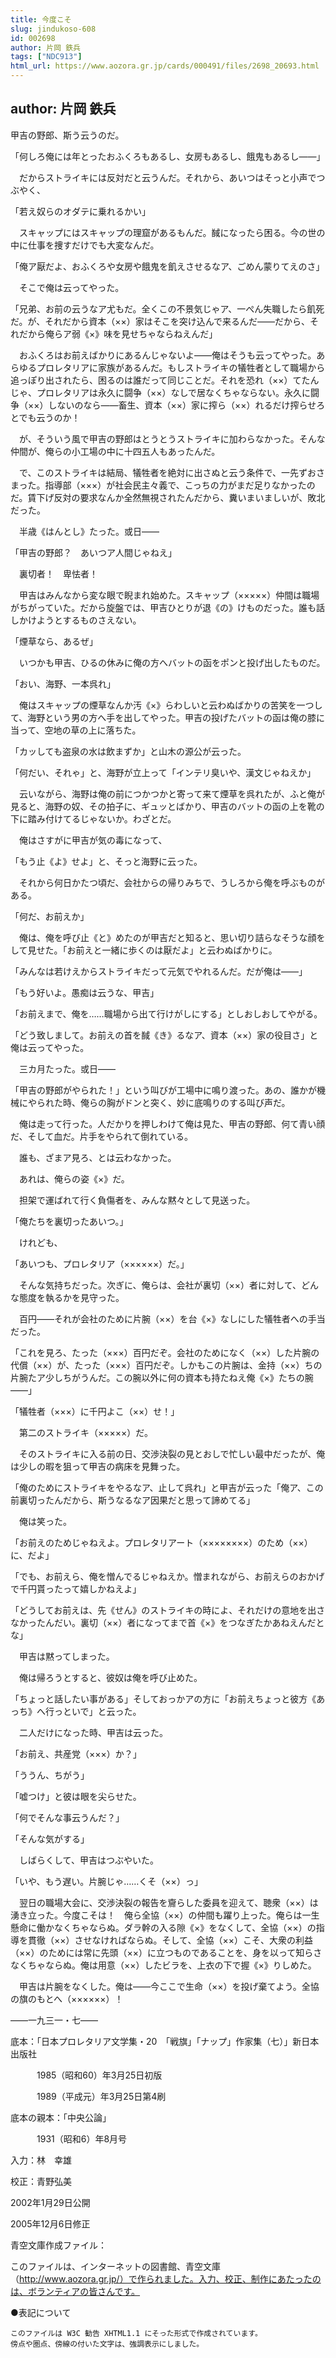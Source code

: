 ```yaml
---
title: 今度こそ
slug: jindukoso-608
id: 002698
author: 片岡 鉄兵
tags: ["NDC913"]
html_url: https://www.aozora.gr.jp/cards/000491/files/2698_20693.html
---
```


## author: 片岡 鉄兵

甲吉の野郎、斯う云うのだ。

「何しろ俺には年とったおふくろもあるし、女房もあるし、餓鬼もあるし――」

　だからストライキには反対だと云うんだ。それから、あいつはそっと小声でつぶやく、

「若え奴らのオダテに乗れるかい」

　スキャップにはスキャップの理窟があるもんだ。馘になったら困る。今の世の中に仕事を捜すだけでも大変なんだ。

「俺ア厭だよ、おふくろや女房や餓鬼を飢えさせるなア、ごめん蒙りてえのさ」

　そこで俺は云ってやった。

「兄弟、お前の云うなア尤もだ。全くこの不景気じゃア、一ぺん失職したら飢死だ。が、それだから資本（××）家はそこを突け込んで来るんだ――だから、それだから俺らア弱《×》味を見せちゃならねえんだ」

　おふくろはお前えばかりにあるんじゃないよ――俺はそうも云ってやった。あらゆるプロレタリアに家族があるんだ。もしストライキの犠牲者として職場から追っぽり出されたら、困るのは誰だって同じことだ。それを恐れ（××）てたんじゃ、プロレタリアは永久に闘争（××）なしで居なくちゃならない。永久に闘争（××）しないのなら――畜生、資本（××）家に搾ら（××）れるだけ搾らせろとでも云うのか！

　が、そういう風で甲吉の野郎はとうとうストライキに加わらなかった。そんな仲間が、俺らの小工場の中に十四五人もあったんだ。

　で、このストライキは結局、犠牲者を絶対に出さぬと云う条件で、一先ずおさまった。指導部（×××）が社会民主々義で、こっちの力がまだ足りなかったのだ。賃下げ反対の要求なんか全然無視されたんだから、糞いまいましいが、敗北だった。

　半歳《はんとし》たった。或日――

「甲吉の野郎？　あいつア人間じゃねえ」

　裏切者！　卑怯者！

　甲吉はみんなから変な眼で睨まれ始めた。スキャップ（×××××）仲間は職場がちがっていた。だから旋盤では、甲吉ひとりが退《の》けものだった。誰も話しかけようとするものさえない。

「煙草なら、あるぜ」

　いつかも甲吉、ひるの休みに俺の方へバットの函をポンと投げ出したものだ。

「おい、海野、一本呉れ」

　俺はスキャップの煙草なんか汚《×》らわしいと云わぬばかりの苦笑を一つして、海野という男の方へ手を出してやった。甲吉の投げたバットの函は俺の膝に当って、空地の草の上に落ちた。

「カッしても盗泉の水は飲まずか」と山木の源公が云った。

「何だい、それゃ」と、海野が立上って「インテリ臭いや、漢文じゃねえか」

　云いながら、海野は俺の前につかつかと寄って来て煙草を呉れたが、ふと俺が見ると、海野の奴、その拍子に、ギュッとばかり、甲吉のバットの函の上を靴の下に踏み付けてるじゃないか。わざとだ。

　俺はさすがに甲吉が気の毒になって、

「もう止《よ》せよ」と、そっと海野に云った。

　それから何日かたつ頃だ、会社からの帰りみちで、うしろから俺を呼ぶものがある。

「何だ、お前えか」

　俺は、俺を呼び止《と》めたのが甲吉だと知ると、思い切り詰らなそうな顔をして見せた。「お前えと一緒に歩くのは厭だよ」と云わぬばかりに。

「みんなは若けえからストライキだって元気でやれるんだ。だが俺は――」

「もう好いよ。愚痴は云うな、甲吉」

「お前えまで、俺を……職場から出て行けがしにする」としおしおしてやがる。

「どう致しまして。お前えの首を馘《き》るなア、資本（××）家の役目さ」と俺は云ってやった。

　三カ月たった。或日――

「甲吉の野郎がやられた！」という叫びが工場中に鳴り渡った。あの、誰かが機械にやられた時、俺らの胸がドンと突く、妙に底鳴りのする叫び声だ。

　俺は走って行った。人だかりを押しわけて俺は見た、甲吉の野郎、何て青い顔だ、そして血だ。片手をやられて倒れている。

　誰も、ざまア見ろ、とは云わなかった。

　あれは、俺らの姿《×》だ。

　担架で運ばれて行く負傷者を、みんな黙々として見送った。

「俺たちを裏切ったあいつ。」

　けれども、

「あいつも、プロレタリア（××××××）だ。」

　そんな気持ちだった。次ぎに、俺らは、会社が裏切（××）者に対して、どんな態度を執るかを見守った。

　百円――それが会社のために片腕（××）を台《×》なしにした犠牲者への手当だった。

「これを見ろ、たった（×××）百円だぞ。会社のためになく（××）した片腕の代償（××）が、たった（×××）百円だぞ。しかもこの片腕は、金持（××）ちの片腕たア少しちがうんだ。この腕以外に何の資本も持たねえ俺《×》たちの腕――」

「犠牲者（×××）に千円よこ（××）せ！」

　第二のストライキ（×××××）だ。

　そのストライキに入る前の日、交渉決裂の見とおしで忙しい最中だったが、俺は少しの暇を狙って甲吉の病床を見舞った。

「俺のためにストライキをやるなア、止して呉れ」と甲吉が云った「俺ア、この前裏切ったんだから、斯うなるなア因果だと思って諦めてる」

　俺は笑った。

「お前えのためじゃねえよ。プロレタリアート（××××××××）のため（××）に、だよ」

「でも、お前えら、俺を憎んでるじゃねえか。憎まれながら、お前えらのおかげで千円貰ったって嬉しかねえよ」

「どうしてお前えは、先《せん》のストライキの時によ、それだけの意地を出さなかったんだい。裏切（××）者になってまで首《×》をつなぎたかあねえんだとな」

　甲吉は黙ってしまった。

　俺は帰ろうとすると、彼奴は俺を呼び止めた。

「ちょっと話したい事がある」そしておっかアの方に「お前えちょっと彼方《あっち》へ行っといで」と云った。

　二人だけになった時、甲吉は云った。

「お前え、共産党（×××）か？」

「ううん、ちがう」

「嘘つけ」と彼は眼を尖らせた。

「何でそんな事云うんだ？」

「そんな気がする」

　しばらくして、甲吉はつぶやいた。

「いや、もう遅い。片腕じゃ……くそ（××）っ」

　翌日の職場大会に、交渉決裂の報告を齎らした委員を迎えて、聴衆（××）は湧き立った。今度こそは！　俺ら全協（××）の仲間も躍り上った。俺らは一生懸命に働かなくちゃならぬ。ダラ幹の入る隙《×》をなくして、全協（××）の指導を貫徹（××）させなければならぬ。そして、全協（××）こそ、大衆の利益（××）のためには常に先頭（××）に立つものであることを、身を以って知らさなくちゃならぬ。俺は用意（××）したビラを、上衣の下で握《×》りしめた。

　甲吉は片腕をなくした。俺は――今ここで生命（××）を投げ棄てよう。全協の旗のもとへ（××××××）！

――一九三一・七――













底本：「日本プロレタリア文学集・20　「戦旗」「ナップ」作家集（七）」新日本出版社


　　　1985（昭和60）年3月25日初版

　　　1989（平成元）年3月25日第4刷

底本の親本：「中央公論」

　　　1931（昭和6）年8月号

入力：林　幸雄

校正：青野弘美

2002年1月29日公開

2005年12月6日修正

青空文庫作成ファイル：

このファイルは、インターネットの図書館、青空文庫（http://www.aozora.gr.jp/）で作られました。入力、校正、制作にあたったのは、ボランティアの皆さんです。









●表記について


	このファイルは W3C 勧告 XHTML1.1 にそった形式で作成されています。
	傍点や圏点、傍線の付いた文字は、強調表示にしました。